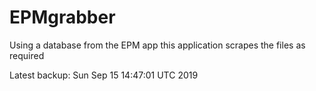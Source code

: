 # EPMgrabber
Using a database from the EPM app this application scrapes the files as required


Latest backup: Sun Sep 15 14:47:01 UTC 2019
